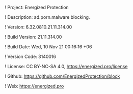 ! Project: Energized Protection

! Description: ad.porn.malware blocking.

! Version: 6.32.0810.21.11.314.00

! Build Version: 21.11.314.00

! Build Date: Wed, 10 Nov 21 00:16:16 +06

! Version Code: 3140016

! License: CC BY-NC-SA 4.0, https://energized.pro/license

! Github: https://github.com/EnergizedProtection/block

! Web: https://energized.pro

